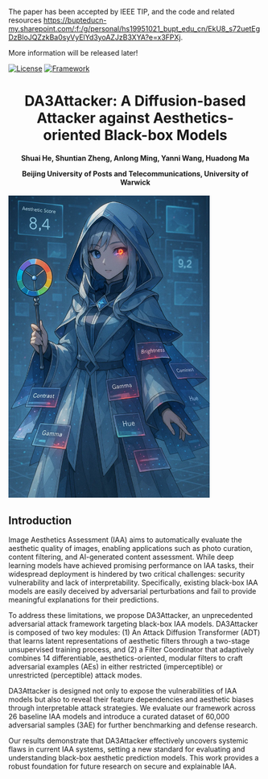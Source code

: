 The paper has been accepted by IEEE TIP, and the code and related resources https://bupteducn-my.sharepoint.com/:f:/g/personal/hs19951021_bupt_edu_cn/EkU8_s72uetEgDzBloJQZzkBa0syVyElYd3yoAZJzB3XYA?e=x3FPXj.

More information will be released later!

[![License](https://img.shields.io/badge/License-Apache%202.0-blue.svg)](https://opensource.org/licenses/Apache-2.0)
[![Framework](https://img.shields.io/badge/PyTorch-%23EE4C2C.svg?&logo=PyTorch&logoColor=white)](https://pytorch.org/)

<div align="center">
<h1>
<b>
DA3Attacker: A Diffusion-based Attacker against Aesthetics-oriented Black-box Models
</b>
</h1>
<h4>
<b>
Shuai He, Shuntian Zheng, Anlong Ming, Yanni Wang, Huadong Ma
    
Beijing University of Posts and Telecommunications, University of Warwick
</b>
</h4>
</div>


<img src="https://github.com/woshidandan/Attacker-against-image-aesthetics-assessment-model/blob/main/character_image.png" width="400" height="600"> 


## Introduction
Image Aesthetics Assessment (IAA) aims to automatically evaluate the aesthetic quality of images, enabling applications such as photo curation, content filtering, and AI-generated content assessment. While deep learning models have achieved promising performance on IAA tasks, their widespread deployment is hindered by two critical challenges: security vulnerability and lack of interpretability. Specifically, existing black-box IAA models are easily deceived by adversarial perturbations and fail to provide meaningful explanations for their predictions.

To address these limitations, we propose DA3Attacker, an unprecedented adversarial attack framework targeting black-box IAA models. DA3Attacker is composed of two key modules:
(1) An Attack Diffusion Transformer (ADT) that learns latent representations of aesthetic filters through a two-stage unsupervised training process, and (2) a Filter Coordinator that adaptively combines 14 differentiable, aesthetics-oriented, modular filters to craft adversarial examples (AEs) in either restricted (imperceptible) or unrestricted (perceptible) attack modes.

DA3Attacker is designed not only to expose the vulnerabilities of IAA models but also to reveal their feature dependencies and aesthetic biases through interpretable attack strategies. We evaluate our framework across 26 baseline IAA models and introduce a curated dataset of 60,000 adversarial samples (3AE) for further benchmarking and defense research.

Our results demonstrate that DA3Attacker effectively uncovers systemic flaws in current IAA systems, setting a new standard for evaluating and understanding black-box aesthetic prediction models. This work provides a robust foundation for future research on secure and explainable IAA. 

